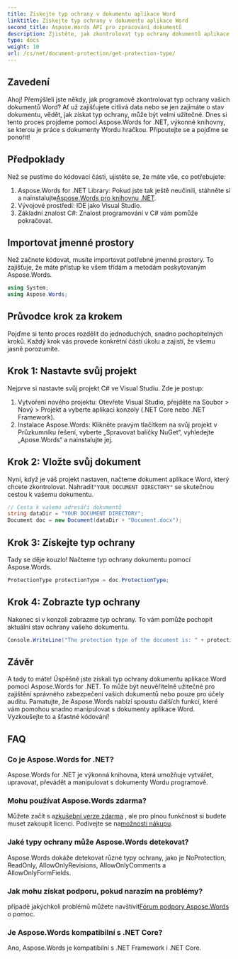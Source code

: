```yaml
---
title: Získejte typ ochrany v dokumentu aplikace Word
linktitle: Získejte typ ochrany v dokumentu aplikace Word
second_title: Aspose.Words API pro zpracování dokumentů
description: Zjistěte, jak zkontrolovat typ ochrany dokumentů aplikace Word pomocí Aspose.Words for .NET. Součástí je podrobný průvodce, příklady kódu a často kladené otázky.
type: docs
weight: 10
url: /cs/net/document-protection/get-protection-type/
---
```

## Zavedení

Ahoj! Přemýšleli jste někdy, jak programově zkontrolovat typ ochrany vašich dokumentů Word? Ať už zajišťujete citlivá data nebo se jen zajímáte o stav dokumentu, vědět, jak získat typ ochrany, může být velmi užitečné. Dnes si tento proces projdeme pomocí Aspose.Words for .NET, výkonné knihovny, se kterou je práce s dokumenty Wordu hračkou. Připoutejte se a pojďme se ponořit!

## Předpoklady

Než se pustíme do kódovací části, ujistěte se, že máte vše, co potřebujete:

1.  Aspose.Words for .NET Library: Pokud jste tak ještě neučinili, stáhněte si a nainstalujte[Aspose.Words pro knihovnu .NET](https://releases.aspose.com/words/net/).
2. Vývojové prostředí: IDE jako Visual Studio.
3. Základní znalost C#: Znalost programování v C# vám pomůže pokračovat.

## Importovat jmenné prostory

Než začnete kódovat, musíte importovat potřebné jmenné prostory. To zajišťuje, že máte přístup ke všem třídám a metodám poskytovaným Aspose.Words.

```csharp
using System;
using Aspose.Words;
```

## Průvodce krok za krokem

Pojďme si tento proces rozdělit do jednoduchých, snadno pochopitelných kroků. Každý krok vás provede konkrétní částí úkolu a zajistí, že všemu jasně porozumíte.

## Krok 1: Nastavte svůj projekt

Nejprve si nastavte svůj projekt C# ve Visual Studiu. Zde je postup:

1. Vytvoření nového projektu: Otevřete Visual Studio, přejděte na Soubor > Nový > Projekt a vyberte aplikaci konzoly (.NET Core nebo .NET Framework).
2. Instalace Aspose.Words: Klikněte pravým tlačítkem na svůj projekt v Průzkumníku řešení, vyberte „Spravovat balíčky NuGet“, vyhledejte „Apose.Words“ a nainstalujte jej.

## Krok 2: Vložte svůj dokument

 Nyní, když je váš projekt nastaven, načteme dokument aplikace Word, který chcete zkontrolovat. Nahradit`"YOUR DOCUMENT DIRECTORY"` se skutečnou cestou k vašemu dokumentu.

```csharp
// Cesta k vašemu adresáři dokumentů
string dataDir = "YOUR DOCUMENT DIRECTORY";
Document doc = new Document(dataDir + "Document.docx");
```

## Krok 3: Získejte typ ochrany

Tady se děje kouzlo! Načteme typ ochrany dokumentu pomocí Aspose.Words.

```csharp
ProtectionType protectionType = doc.ProtectionType;
```

## Krok 4: Zobrazte typ ochrany

Nakonec si v konzoli zobrazme typ ochrany. To vám pomůže pochopit aktuální stav ochrany vašeho dokumentu.

```csharp
Console.WriteLine("The protection type of the document is: " + protectionType);
```

## Závěr

A tady to máte! Úspěšně jste získali typ ochrany dokumentu aplikace Word pomocí Aspose.Words for .NET. To může být neuvěřitelně užitečné pro zajištění správného zabezpečení vašich dokumentů nebo pouze pro účely auditu. Pamatujte, že Aspose.Words nabízí spoustu dalších funkcí, které vám pomohou snadno manipulovat s dokumenty aplikace Word. Vyzkoušejte to a šťastné kódování!

## FAQ

### Co je Aspose.Words for .NET?
Aspose.Words for .NET je výkonná knihovna, která umožňuje vytvářet, upravovat, převádět a manipulovat s dokumenty Wordu programově.

### Mohu používat Aspose.Words zdarma?
 Můžete začít s a[zkušební verze zdarma](https://releases.aspose.com/) , ale pro plnou funkčnost si budete muset zakoupit licenci. Podívejte se na[možnosti nákupu](https://purchase.aspose.com/buy).

### Jaké typy ochrany může Aspose.Words detekovat?
Aspose.Words dokáže detekovat různé typy ochrany, jako je NoProtection, ReadOnly, AllowOnlyRevisions, AllowOnlyComments a AllowOnlyFormFields.

### Jak mohu získat podporu, pokud narazím na problémy?
 případě jakýchkoli problémů můžete navštívit[Fórum podpory Aspose.Words](https://forum.aspose.com/c/words/8) o pomoc.

### Je Aspose.Words kompatibilní s .NET Core?
Ano, Aspose.Words je kompatibilní s .NET Framework i .NET Core.